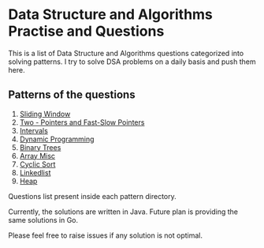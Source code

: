 # Data Structure and Algorithms Practise and Questions
This is a list of Data Structure and Algorithms questions categorized into solving patterns. 
I try to solve DSA problems on a daily basis and push them here.

## Patterns of the questions
1. [Sliding Window](src/sliding_window) 
1. [Two - Pointers and Fast-Slow Pointers ](src/pointers)
1. [Intervals](src/merge_intervals)
1. [Dynamic Programming](src/dynamic_programming)
1. [Binary Trees](src/binary_tree)
1. [Array Misc](src/array_misc)
1. [Cyclic Sort](src/cyclic_sort)
1. [Linkedlist](src/linked_list)
1. [Heap](src/heap)

Questions list present inside each pattern directory. 

Currently, the solutions are written in Java. 
Future plan is providing the same solutions in Go. 

Please feel free to raise issues if any solution is not optimal.
